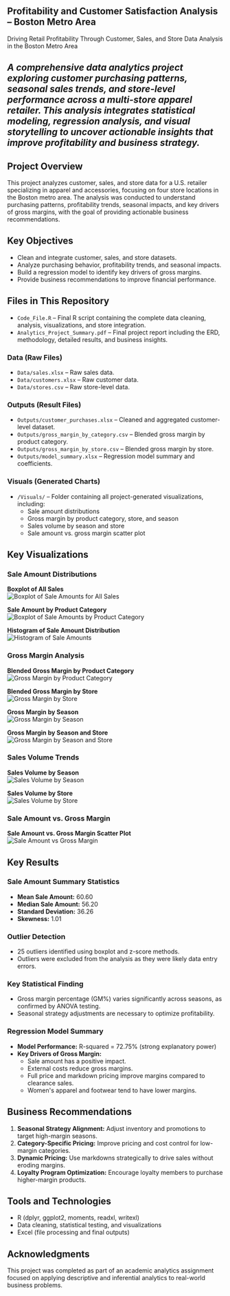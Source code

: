 ## Profitability and Customer Satisfaction Analysis – Boston Metro Area
Driving Retail Profitability Through Customer, Sales, and Store Data Analysis in the Boston Metro Area

*A comprehensive data analytics project exploring customer purchasing patterns, seasonal sales trends, and store-level performance across a multi-store apparel retailer. This analysis integrates statistical modeling, regression analysis, and visual storytelling to uncover actionable insights that improve profitability and business strategy.*
---
## Project Overview
This project analyzes customer, sales, and store data for a U.S. retailer specializing in apparel and accessories, focusing on four store locations in the Boston metro area. The analysis was conducted to understand purchasing patterns, profitability trends, seasonal impacts, and key drivers of gross margins, with the goal of providing actionable business recommendations.

## Key Objectives
- Clean and integrate customer, sales, and store datasets.
- Analyze purchasing behavior, profitability trends, and seasonal impacts.
- Build a regression model to identify key drivers of gross margins.
- Provide business recommendations to improve financial performance.

## Files in This Repository

- `Code_File.R` – Final R script containing the complete data cleaning, analysis, visualizations, and store integration.
- `Analytics_Project_Summary.pdf` – Final project report including the ERD, methodology, detailed results, and business insights.

### Data (Raw Files)
- `Data/sales.xlsx` – Raw sales data.
- `Data/customers.xlsx` – Raw customer data.
- `Data/stores.csv` – Raw store-level data.

### Outputs (Result Files)
- `Outputs/customer_purchases.xlsx` – Cleaned and aggregated customer-level dataset.
- `Outputs/gross_margin_by_category.csv` – Blended gross margin by product category.
- `Outputs/gross_margin_by_store.csv` – Blended gross margin by store.
- `Outputs/model_summary.xlsx` – Regression model summary and coefficients.

### Visuals (Generated Charts)
- `/Visuals/` – Folder containing all project-generated visualizations, including:
  - Sale amount distributions
  - Gross margin by product category, store, and season
  - Sales volume by season and store
  - Sale amount vs. gross margin scatter plot

## Key Visualizations

### Sale Amount Distributions
**Boxplot of All Sales**  
![Boxplot of Sale Amounts for All Sales](Visuals/boxplot_all_sales.png)

**Sale Amount by Product Category**  
![Boxplot of Sale Amounts by Product Category](Visuals/boxplot_by_category.png)

**Histogram of Sale Amount Distribution**  
![Histogram of Sale Amounts](Visuals/histogram_sale_amount.png)

### Gross Margin Analysis
**Blended Gross Margin by Product Category**  
![Gross Margin by Product Category](Visuals/barplot_gross_margin_by_category.png)

**Blended Gross Margin by Store**  
![Gross Margin by Store](Visuals/barplot_gross_margin_by_store.png)

**Gross Margin by Season**  
![Gross Margin by Season](Visuals/boxplot_gross_margin_by_season.png)

**Gross Margin by Season and Store**  
![Gross Margin by Season and Store](Visuals/boxplot_gm_by_store_and_season.png)

### Sales Volume Trends
**Sales Volume by Season**  
![Sales Volume by Season](Visuals/barplot_sales_volume_by_season.png)

**Sales Volume by Store**  
![Sales Volume by Store](Visuals/barplot_sales_volume_by_store.png)

### Sale Amount vs. Gross Margin
**Sale Amount vs. Gross Margin Scatter Plot**  
![Sale Amount vs Gross Margin](Visuals/scatter_sale_vs_margin.png)

## Key Results

### Sale Amount Summary Statistics
- **Mean Sale Amount:** 60.60
- **Median Sale Amount:** 56.20
- **Standard Deviation:** 36.26
- **Skewness:** 1.01

### Outlier Detection
- 25 outliers identified using boxplot and z-score methods.
- Outliers were excluded from the analysis as they were likely data entry errors.

### Key Statistical Finding
- Gross margin percentage (GM%) varies significantly across seasons, as confirmed by ANOVA testing.
- Seasonal strategy adjustments are necessary to optimize profitability.

### Regression Model Summary
- **Model Performance:** R-squared = 72.75% (strong explanatory power)
- **Key Drivers of Gross Margin:**
  - Sale amount has a positive impact.
  - External costs reduce gross margins.
  - Full price and markdown pricing improve margins compared to clearance sales.
  - Women's apparel and footwear tend to have lower margins.

## Business Recommendations
1. **Seasonal Strategy Alignment:** Adjust inventory and promotions to target high-margin seasons.
2. **Category-Specific Pricing:** Improve pricing and cost control for low-margin categories.
3. **Dynamic Pricing:** Use markdowns strategically to drive sales without eroding margins.
4. **Loyalty Program Optimization:** Encourage loyalty members to purchase higher-margin products.

## Tools and Technologies
- R (dplyr, ggplot2, moments, readxl, writexl)
- Data cleaning, statistical testing, and visualizations
- Excel (file processing and final outputs)

## Acknowledgments
This project was completed as part of an academic analytics assignment focused on applying descriptive and inferential analytics to real-world business problems.
